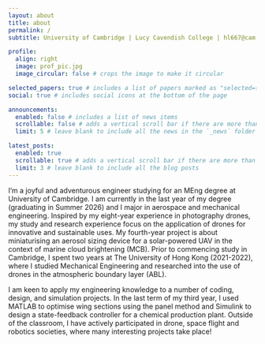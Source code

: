 ```yaml
---
layout: about
title: about
permalink: /
subtitle: University of Cambridge | Lucy Cavendish College | hl667@cam.ac.uk 

profile:
  align: right
  image: prof_pic.jpg
  image_circular: false # crops the image to make it circular

selected_papers: true # includes a list of papers marked as "selected={true}"
social: true # includes social icons at the bottom of the page

announcements:
  enabled: false # includes a list of news items
  scrollable: false # adds a vertical scroll bar if there are more than 3 news items
  limit: 5 # leave blank to include all the news in the `_news` folder

latest_posts:
  enabled: true
  scrollable: true # adds a vertical scroll bar if there are more than 3 new posts items
  limit: 3 # leave blank to include all the blog posts
---
```


I’m a joyful and adventurous engineer studying for an MEng degree at University of Cambridge. I am currently in the last year of my degree (graduating in Summer 2026) and I major in aerospace and mechanical engineering. Inspired by my eight-year experience in photography drones, my study and research experience focus on the application of drones for innovative and sustainable uses. My fourth-year project is about miniaturising an aerosol sizing device for a solar-powered UAV in the context of marine cloud brightening (MCB). Prior to commencing study in Cambridge, I spent two years at The University of Hong Kong (2021-2022), where I studied Mechanical Engineering and researched into the use of drones in the atmospheric boundary layer (ABL).

I am keen to apply my engineering knowledge to a number of coding, design, and simulation projects. In the last term of my third year, I used MATLAB to optimise wing sections using the panel method and Simulink to design a state-feedback controller for a chemical production plant. Outside of the classroom, I have actively participated in drone, space flight and robotics societies, where many interesting projects take place!
